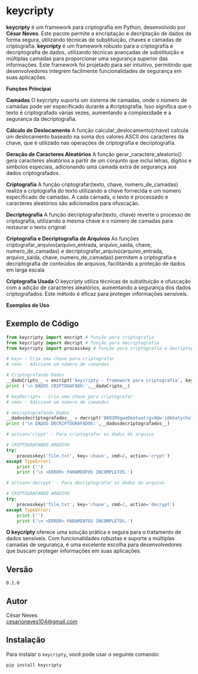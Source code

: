 # keycripty

**keycripty** é um framework para criptografia em Python, desenvolvido por **César Neves**. Este pacote permite a encriptação e decriptação de dados de forma segura, utilizando técnicas de substituição, chaves e camadas de criptografia.
**keycripty** é um framework robusto para a criptografia e decriptografia de dados, utilizando técnicas avançadas de substituição e múltiplas camadas para proporcionar uma segurança superior das informações. Este framework foi projetado para ser intuitivo, permitindo que desenvolvedores integrem facilmente funcionalidades de segurança em suas aplicações.

**Funções Principai**

**Camadas**
O keycripty suporta um sistema de camadas, onde o número de camadas pode ser especificado durante a #criptografia. Isso significa que o texto é criptografado várias vezes, aumentando a complexidade e a segurança da decriptografia.

**Cálculo de Deslocamento**
A função calcular_deslocamento(chave) calcula um deslocamento baseado na soma dos valores ASCII dos caracteres da chave, que é utilizado nas operações de criptografia e decriptografia.

**Geração de Caracteres Aleatórios**
A função gerar_caractere_aleatorio() gera caracteres aleatórios a partir de um conjunto que inclui letras, dígitos e símbolos especiais, adicionando uma camada extra de segurança aos dados criptografados.

**Criptografia**
A função criptografar(texto, chave, numero_de_camadas) realiza a criptografia do texto utilizando a chave fornecida e um número especificado de camadas. A cada camada, o texto é processado e caracteres aleatórios são adicionados para ofuscação.

**Decriptografia**
A função decriptografar(texto, chave) reverte o processo de criptografia, utilizando a mesma chave e o número de camadas para restaurar o texto original

**Criptografia e Decriptografia de Arquivos**
As funções criptografar_arquivo(arquivo_entrada, arquivo_saida, chave, numero_de_camadas) e decriptografar_arquivo(arquivo_entrada, arquivo_saida, chave, numero_de_camadas) permitem a criptografia e decriptografia de conteúdos de arquivos, facilitando a proteção de dados em larga escala

**Criptografia Usada**
O keycripty utiliza técnicas de substituição e ofuscação com a adição de caracteres aleatórios, aumentando a segurança dos dados criptografados. Este método é eficaz para proteger informações sensíveis.

**Exemplos de Uso**

## Exemplo de Código
```python
from keycripty import encript # função para criptografia
from keycripty import decript # função para decriptografia
from keycripty import processkey # função para criptografia e decriptografia de Arquivos

# key= - Cria uma chave para criptografar
# cmd= - Adicione um número de camandas

# Criptografando Dados
__dadoCripto__ = encript('keycripty - framework para criptografia', key='criarChave', cmd=1)
print ('\n DADOS CRIPTOGAFADO:',__dadoCripto__)

# keyDecript= - Cria uma chave para criptografar
# cmd= - Adicione um número de camandas

# decriptografando Dados
__dadosdecriptografados__ = decript('0001MXgwaOeatwatrgv4@w-j@khatycholgzyhq1tLmW@ArUcCtscc@Ze4tHkBrFvKqvirtZcShYkFc==!', keyDecript='criarChave', cmd=1)
print ('\n DADOS DECRIPTOGRAFADOS:',__dadosdecriptografados__)

# action='crypt' - Para criptografar os dados do arquivo

# CRIPTOGRAFANDO ARQUIVO
try:
    processkey('file.txt', key='chave', cmd=2, action='crypt')
except TypeError:
    print ('')
    print ('\n <ERROR> PARAMENTOS INCOMPLETOS.')

# action='decrypt' - Para decriptografar os dados do arquivo

# CRIPTOGRAFANDO ARQUIVO
try:
    processkey('file.txt', key='chave', cmd=2, action='decrypt')
except TypeError:
    print ('')
    print ('\n <ERROR> PARAMENTOS INCOMPLETOS.')
```
**O keycripty** oferece uma solução prática e segura para o tratamento de dados sensíveis. Com funcionalidades robustas e suporte a múltiplas camadas de segurança, é uma excelente escolha para desenvolvedores que buscam proteger informações em suas aplicações.

## Versão

`0.1.0`

## Autor

César Neves  
[cesarioneves104@gmail.com](mailto:cesarioneves104@gmail.com)

## Instalação

Para instalar o `keycripty`, você pode usar o seguinte comando:

```bash
pip install keycripty
